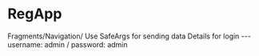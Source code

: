 # RegApp
Fragments/Navigation/
Use SafeArgs for sending data
Details for login ---  username: admin / password: admin

